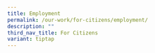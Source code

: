 ```yaml
---
title: Employment
permalink: /our-work/for-citizens/employment/
description: ""
third_nav_title: For Citizens
variant: tiptap
---
```

